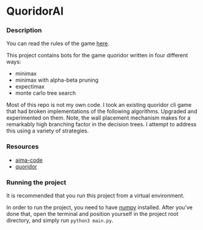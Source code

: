 # QuoridorAI

### Description

You can read the rules of the game [here](https://en.wikipedia.org/wiki/Quoridor).

This project contains bots for the game quoridor written in four different ways:

* minimax
* minimax with alpha-beta pruning
* expectimax
* monte carlo tree search

Most of this repo is not my own code. I took an existing quoridor cli game that had broken implementations of the following algorithms. Upgraded and experimented on them. Note, the wall placement mechanism makes for a remarkably high branching factor in the decision trees. I attempt to address this using a variety of strategies. 

### Resources
* [aima-code](https://github.com/aimacode/aima-python)
* [quoridor](https://github.com/dimitrijekaranfilovic/quoridor)

### Running the project

It is recommended that you run this project from a virtual environment.

In order to run the project, you need to have [numpy](https://numpy.org/) installed. After you've done that, open the
terminal and position yourself in the project root directory, and simply run `python3 main.py`.
